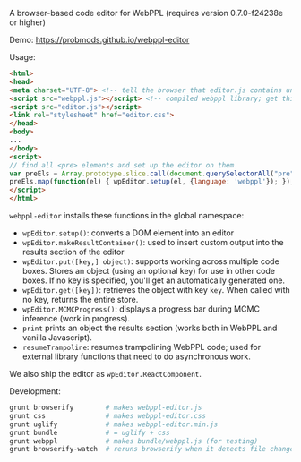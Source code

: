 A browser-based code editor for WebPPL (requires version 0.7.0-f24238e or higher)

Demo: https://probmods.github.io/webppl-editor

Usage:

```html
<html>
<head>
<meta charset="UTF-8"> <!-- tell the browser that editor.js contains unicode -->
<script src="webppl.js"></script> <!-- compiled webppl library; get this from https://github.com/probmods/webppl -->
<script src="editor.js"></script>
<link rel="stylesheet" href="editor.css">
</head>
<body>
...
</body>
<script>
// find all <pre> elements and set up the editor on them
var preEls = Array.prototype.slice.call(document.querySelectorAll("pre"));
preEls.map(function(el) { wpEditor.setup(el, {language: 'webppl'}); });
</script>
</html>
```

`webppl-editor` installs these functions in the global namespace:

- `wpEditor.setup()`: converts a DOM element into an editor
- `wpEditor.makeResultContainer()`: used to insert custom output into the results section of the editor
- `wpEditor.put([key,] object)`: supports working across multiple code boxes. Stores an object (using an optional key) for use in other code boxes. If no key is specified, you'll get an automatically generated one.
- `wpEditor.get([key])`: retrieves the object with key `key`. When called with no key, returns the entire store.
- `wpEditor.MCMCProgress()`: displays a progress bar during MCMC inference (work in progress).
- `print` prints an object the results section (works both in WebPPL and vanilla Javascript).
- `resumeTrampoline`: resumes trampolining WebPPL code; used for external library functions that need to do asynchronous work.

We also ship the editor as `wpEditor.ReactComponent`.

Development:

```sh
grunt browserify        # makes webppl-editor.js
grunt css               # makes webppl-editor.css
grunt uglify            # makes webppl-editor.min.js
grunt bundle            # = uglify + css
grunt webppl            # makes bundle/webppl.js (for testing)
grunt browserify-watch  # reruns browserify when it detects file changes
```

